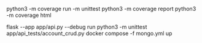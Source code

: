 python3 -m coverage run -m unittest
python3 -m coverage report
python3 -m coverage html

flask --app app/api.py --debug run
python3 -m unittest app/api_tests/account_crud.py
docker compose -f mongo.yml up  
